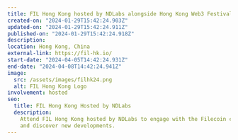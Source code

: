```yaml
---
title: FIL Hong Kong hosted by NDLabs alongside Hong Kong Web3 Festival
created-on: "2024-01-29T15:42:24.903Z"
updated-on: "2024-01-29T15:42:24.911Z"
published-on: "2024-01-29T15:42:24.918Z"
description:
location: Hong Kong, China
external-link: https://fil-hk.io/
start-date: "2024-04-05T14:42:24.931Z"
end-date: "2024-04-08T14:42:24.941Z"
image:
  src: /assets/images/filhk24.png
  alt: FIL Hong Kong Logo
involvement: hosted
seo:
  title: FIL Hong Kong Hosted by NDLabs
  description:
    Attend FIL Hong Kong hosted by NDLabs to engage with the Filecoin community
    and discover new developments.
---
```

